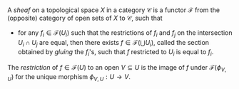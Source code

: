 A *sheaf* on a topological space $X$ in a category $\mathcal{C}$ is a functor $\mathcal{F}$ from the (opposite) category of open sets of $X$ to $\mathcal{C}$, such that 

- for any $f_i \in \mathcal{F}(U_i)$ such that the restrictions of $f_i$ and $f_j$ on the intersection $U_i \cap U_j$ are equal, then there exists $f \in \mathcal{F}(\bigcup U_i)$, called the section obtained by *gluing* the $f_i$'s, such that $f$ restricted to $U_i$ is equal to $f_i$.

The *restriction* of $f \in \mathcal{F}(U)$ to an open $V \subseteq U$ is the image of $f$ under $\mathcal{F}(\phi_{V, U})$ for the unique morphism $\phi_{V, U}: U \to V$.
